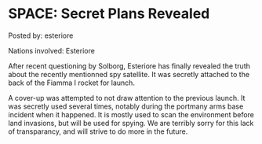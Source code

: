 # SPACE: Secret Plans Revealed

Posted by: esteriore

Nations involved: Esteriore

After recent questioning by Solborg, Esteriore has finally revealed the truth about the recently mentionned spy satellite. It was secretly attached to the back of the Fiamma I rocket for launch.

A cover-up was attempted to not draw attention to the previous launch. It was secretly used several times, notably during the portmany arms base incident when it happened. It is mostly used to scan the environment before land invasions, but will be used for spying. We are terribly sorry for this lack of transparancy, and will strive to do more in the future.